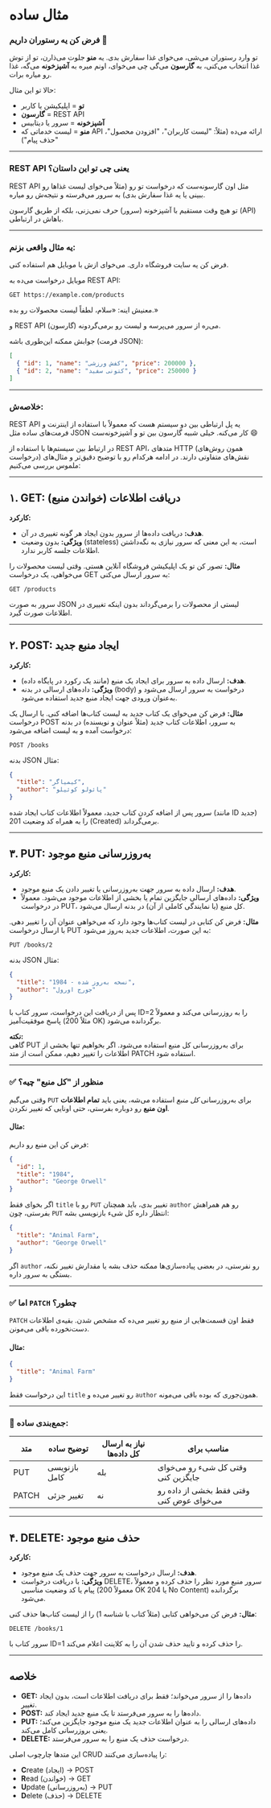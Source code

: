 # مثال ساده 

### فرض کن یه رستوران داریم 🍔

تو وارد رستوران می‌شی، می‌خوای غذا سفارش بدی. یه **منو** جلوت می‌ذارن، تو از توش غذا انتخاب می‌کنی، به **گارسون** می‌گی چی می‌خوای، اونم میره به **آشپزخونه** می‌گه، غذا رو میاره برات.

حالا تو این مثال:

- **تو** = اپلیکیشن یا کاربر
- **گارسون** = REST API
- **آشپزخونه** = سرور یا دیتابیس
- **منو** = لیست خدماتی که API ارائه می‌ده (مثلاً: "لیست کاربران"، "افزودن محصول"، "حذف پیام")

---

### REST API یعنی چی تو این داستان؟

REST API مثل اون گارسونه‌ست که درخواست تو رو (مثلاً می‌خوای لیست غذاها رو ببینی یا یه غذا سفارش بدی) به سرور می‌فرسته و نتیجه‌ش رو میاره.

تو هیچ وقت مستقیم با آشپزخونه (سرور) حرف نمی‌زنی، بلکه از طریق گارسون (API) باهاش در ارتباطی.

---

### یه مثال واقعی بزنم:

فرض کن یه سایت فروشگاه داری. می‌خوای ازش با موبایل هم استفاده کنی.

موبایل درخواست می‌ده به REST API:
```
GET https://example.com/products
```

معنیش اینه: «سلام، لطفاً لیست محصولات رو بده.»

و REST API (گارسون) می‌ره از سرور می‌پرسه و لیست رو برمی‌گردونه.

جوابش ممکنه این‌طوری باشه (فرمت JSON):
```json
[
  { "id": 1, "name": "کفش ورزشی", "price": 200000 },
  { "id": 2, "name": "کتونی سفید", "price": 250000 }
]
```

---

### خلاصه‌ش:

REST API یه پل ارتباطی بین دو سیستم هست که معمولاً با استفاده از اینترنت و فرمت‌های ساده مثل JSON کار می‌کنه. خیلی شبیه گارسون بین تو و آشپزخونه‌ست 😄


در ارتباط بین سیستم‌ها با استفاده از REST API، متدهای HTTP (همون روش‌های درخواست) نقش‌های متفاوتی دارند. در ادامه هرکدام رو با توضیح دقیق‌تر و مثال‌های ملموس بررسی می‌کنیم:

---

## ۱. GET: دریافت اطلاعات (خواندن منبع)

**کارکرد:**
- **هدف:** دریافت داده‌ها از سرور بدون ایجاد هر گونه تغییری در آن.
- **ویژگی:** بدون وضعیت (stateless) است، به این معنی که سرور نیازی به نگه‌داشتن اطلاعات جلسه کاربر ندارد.

**مثال:**
تصور کن تو یک اپلیکیشن فروشگاه آنلاین هستی. وقتی لیست محصولات را می‌خواهی، یک درخواست GET به سرور ارسال می‌کنی:
```
GET /products
```
سرور به صورت JSON لیستی از محصولات را برمی‌گرداند بدون اینکه تغییری در اطلاعات صورت گیرد.

---

## ۲. POST: ایجاد منبع جدید

**کارکرد:**
- **هدف:** ارسال داده به سرور برای ایجاد یک منبع (مانند یک رکورد در پایگاه داده).
- **ویژگی:** داده‌های ارسالی در بدنه (body) درخواست به سرور ارسال می‌شود و به‌عنوان ورودی جهت ایجاد منبع جدید استفاده می‌شود.

**مثال:**
فرض کن می‌خوای یک کتاب جدید به لیست کتاب‌ها اضافه کنی. با ارسال یک درخواست POST به سرور، اطلاعات کتاب جدید (مثلاً عنوان و نویسنده) در بدنه درخواست آمده و به لیست اضافه می‌شود:
```
POST /books
```
بدنه JSON مثال:
```json
{
  "title": "کیمیاگر",
  "author": "پائولو کوئیلو"
}
```
سرور پس از اضافه کردن کتاب جدید، معمولاً اطلاعات کتاب ایجاد شده (مانند ID جدید) را به همراه کد وضعیت 201 (Created) برمی‌گرداند.

---

## ۳. PUT: به‌روزرسانی منبع موجود

**کارکرد:**
- **هدف:** ارسال داده به سرور جهت به‌روزرسانی یا تغییر دادن یک منبع موجود.
- **ویژگی:** داده‌های ارسالی جایگزین تمام یا بخشی از اطلاعات موجود می‌شود. معمولاً در درخواست PUT، کل منبع (یا نمایندگی کاملی از آن) در بدنه ارسال می‌شود.

**مثال:**
فرض کن کتابی در لیست کتاب‌ها وجود دارد که می‌خواهی عنوان آن را تغییر دهی. با ارسال درخواست PUT به این صورت، اطلاعات جدید به‌روز می‌شود:
```
PUT /books/2
```
بدنه JSON مثال:
```json
{
  "title": "1984 - نسخه به‌روز شده",
  "author": "جورج اورول"
}
```
پس از دریافت این درخواست، سرور کتاب با ID=2 را به روزرسانی می‌کند و معمولاً پاسخ موفقیت‌آمیز (مثلاً 200 OK) برگردانده می‌شود.

**نکته:**  
گاهی PUT برای به‌روزرسانی کل منبع استفاده می‌شود. اگر بخواهیم تنها بخشی از اطلاعات را تغییر دهیم، ممکن است از متد PATCH استفاده شود.


---

### ✅ منظور از "کل منبع" چیه؟

وقتی می‌گیم `PUT` برای به‌روزرسانی *کل منبع* استفاده می‌شه، یعنی باید **تمام اطلاعات اون منبع** رو دوباره بفرستی، حتی اونایی که تغییر نکردن.

#### مثال:
فرض کن این منبع رو داریم:
```json
{
  "id": 1,
  "title": "1984",
  "author": "George Orwell"
}
```

اگر بخوای فقط `title` رو با `PUT` تغییر بدی، باید همچنان `author` رو هم همراهش بفرستی، چون `PUT` انتظار داره کل شیء بازنویسی بشه:

```json
{
  "title": "Animal Farm",
  "author": "George Orwell"
}
```

اگر `author` رو نفرستی، در بعضی پیاده‌سازی‌ها ممکنه حذف بشه یا مقدارش تغییر نکنه، بستگی به سرور داره.

---

### ✅ اما `PATCH` چطور؟

`PATCH` فقط اون قسمت‌هایی از منبع رو تغییر می‌ده که مشخص شدن. بقیه‌ی اطلاعات دست‌نخورده باقی می‌مونن.

#### مثال:
```json
{
  "title": "Animal Farm"
}
```

این درخواست فقط `title` رو تغییر می‌ده و `author` همون‌جوری که بوده باقی می‌مونه.

---

### 🧠 جمع‌بندی ساده:

| متد  | توضیح ساده | نیاز به ارسال کل داده‌ها | مناسب برای |
|------|------------|--------------------------|--------------|
| PUT  | بازنویسی کامل | بله                     | وقتی کل شیء رو می‌خوای جایگزین کنی |
| PATCH| تغییر جزئی   | نه                      | وقتی فقط بخشی از داده رو می‌خوای عوض کنی |


---

## ۴. DELETE: حذف منبع موجود

**کارکرد:**
- **هدف:** ارسال درخواست به سرور جهت حذف یک منبع موجود.
- **ویژگی:** با دریافت درخواست DELETE، سرور منبع مورد نظر را حذف کرده و معمولاً پیام یا کد وضعیت مناسبی (معمولاً 200 OK یا 204 No Content) برگردانده می‌شود.

**مثال:**
فرض کن می‌خواهی کتابی (مثلاً کتاب با شناسه 1) را از لیست کتاب‌ها حذف کنی:
```
DELETE /books/1
```
سرور کتاب با ID=1 را حذف کرده و تایید حذف شدن آن را به کلاینت اعلام می‌کند.

---

## خلاصه

- **GET:** داده‌ها را از سرور می‌خواند؛ فقط برای دریافت اطلاعات است، بدون ایجاد تغییر.
- **POST:** داده‌ها را به سرور می‌فرستد تا یک منبع جدید ایجاد کند.
- **PUT:** داده‌های ارسالی را به عنوان اطلاعات جدید یک منبع موجود جایگزین می‌کند؛ یعنی بروزرسانی کامل می‌کند.
- **DELETE:** درخواست حذف یک منبع را به سرور می‌فرستد.

این متدها چارچوب اصلی CRUD را پیاده‌سازی می‌کنند:
- **C**reate (ایجاد) → POST  
- **R**ead (خواندن) → GET  
- **U**pdate (به‌روزرسانی) → PUT  
- **D**elete (حذف) → DELETE


